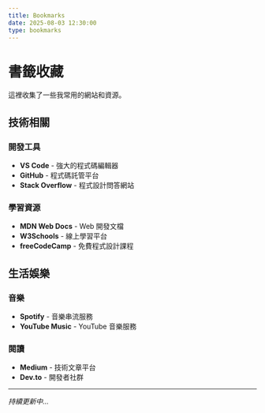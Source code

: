 ```yaml
---
title: Bookmarks
date: 2025-08-03 12:30:00
type: bookmarks
---
```


# 書籤收藏

這裡收集了一些我常用的網站和資源。

## 技術相關

### 開發工具
- **VS Code** - 強大的程式碼編輯器
- **GitHub** - 程式碼託管平台
- **Stack Overflow** - 程式設計問答網站

### 學習資源
- **MDN Web Docs** - Web 開發文檔
- **W3Schools** - 線上學習平台
- **freeCodeCamp** - 免費程式設計課程

## 生活娛樂

### 音樂
- **Spotify** - 音樂串流服務
- **YouTube Music** - YouTube 音樂服務

### 閱讀
- **Medium** - 技術文章平台
- **Dev.to** - 開發者社群

---

*持續更新中...*
